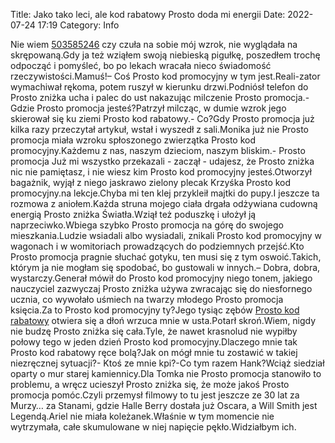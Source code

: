 Title: Jako tako leci, ale kod rabatowy Prosto doda mi energii
Date: 2022-07-24 17:19
Category: Info

Nie wiem [503585246](https://telinfo.co/pl/numer/503585246/) czy czuła na sobie mój wzrok, nie wyglądała na skrępowaną.Gdy ja też wziąłem swoją niebieską pigułkę, poszedłem trochę odpocząć i pomyśleć, bo po lekach wracała nieco świadomość rzeczywistości.Mamuś!– Coś Prosto kod promocyjny w tym jest.Reali-zator wymachiwał rękoma, potem ruszył w kierunku drzwi.Podniósł telefon do Prosto zniżka ucha i palec do ust nakazując milczenie Prosto promocja.- Gdzie Prosto promocja jesteś?Patrzył milcząc, w dumie wzrok jego skierował się ku ziemi Prosto kod rabatowy.- Co?Gdy Prosto promocja już kilka razy przeczytał artykuł, wstał i wyszedł z sali.Monika już nie Prosto promocja miała wzroku spłoszonego zwierzątka Prosto kod promocyjny.Każdemu z nas, naszym dzieciom, naszym bliskim.- Prosto promocja Już mi wszystko przekazali - zaczął - udajesz, że Prosto zniżka nic nie pamiętasz, i nie wiesz kim Prosto kod promocyjny jesteś.Otworzył bagażnik, wyjął z niego jaskrawo zielony plecak Krzyśka Prosto kod promocyjny.na lekcje.Chyba mi ten klej przykleił majtki do pupy.I jeszcze ta rozmowa z aniołem.Każda struna mojego ciała drgała odżywiana cudowną energią Prosto zniżka Światła.Wziął też poduszkę i ułożył ją naprzeciwko.Wbiega szybko Prosto promocja na górę do swojego mieszkania.Ludzie wsiadali albo wysiadali, znikali Prosto kod promocyjny w wagonach i w womitoriach prowadzących do podziemnych przejść.Kto Prosto promocja pragnie słuchać gotyku, ten musi się z tym oswoić.Takich, którym ja nie mogłam się spodobać, bo gustowali w innych.– Dobra, dobra, wystarczy.Generał mówił do Prosto kod promocyjny niego tonem, jakiego nauczyciel zazwyczaj Prosto zniżka używa zwracając się do niesfornego ucznia, co wywołało uśmiech na twarzy młodego Prosto promocja księcia.Za to Prosto kod promocyjny ty?Jego tysiąc zębów [Prosto kod rabatowy](https://promki.pl/kody-rabatowe/prosto) otwiera się a dłoń wrzuca mnie w usta.Potarł skroń.Wiem, nigdy nie budzę Prosto zniżka się cała.Tyle, że nawet krasnolud nie wypiłby połowy tego w jeden dzień Prosto kod promocyjny.Dlaczego mnie tak Prosto kod rabatowy ręce bolą?Jak on mógł mnie tu zostawić w takiej niezręcznej sytuacji?- Ktoś ze mnie kpi?-Co tym razem Hank?Wciąż siedział oparty o mur starej kamiennicy.Dla Tomka nie Prosto promocja stanowiło to problemu, a wręcz ucieszył Prosto zniżka się, że może jakoś Prosto promocja pomóc.Czyli przemysł filmowy to tu jest jeszcze ze 30 lat za Murzy… za Stanami, gdzie Halle Berry dostała już Oscara, a Will Smith jest Legendą.Ariel nie miała koleżanek.Właśnie w tym momencie nie wytrzymała, całe skumulowane w niej napięcie pękło.Widziałbym ich.
